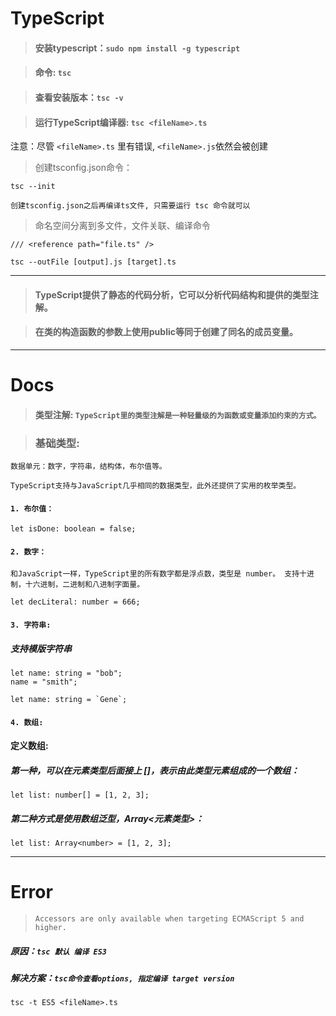 # TypeScript
> #### 安装typescript：`sudo npm install -g typescript`

> #### 命令: `tsc`

> #### 查看安装版本：`tsc -v`

> #### 运行TypeScript编译器: `tsc <fileName>.ts`

注意：尽管 `<fileName>.ts` 里有错误, `<fileName>.js`依然会被创建

> 创建tsconfig.json命令：

```
tsc --init
```

```
创建tsconfig.json之后再编译ts文件, 只需要运行 tsc 命令就可以
```

> 命名空间分离到多文件，文件关联、编译命令

```
/// <reference path="file.ts" />
```

```
tsc --outFile [output].js [target].ts
```

---
> #### TypeScript提供了静态的代码分析，它可以分析代码结构和提供的类型注解。

> #### 在类的构造函数的参数上使用public等同于创建了同名的成员变量。
---
# Docs
> #### **类型注解**: `TypeScript里的类型注解是一种轻量级的为函数或变量添加约束的方式。`

> ### **基础类型**:
```
数据单元：数字，字符串，结构体，布尔值等。
```

```
TypeScript支持与JavaScript几乎相同的数据类型，此外还提供了实用的枚举类型。
```

#### `1. 布尔值：`
```
let isDone: boolean = false;
```
#### `2. 数字：`
```
和JavaScript一样，TypeScript里的所有数字都是浮点数，类型是 number。 支持十进制，十六进制，二进制和八进制字面量。
```
```
let decLiteral: number = 666;
```
#### `3. 字符串:`
  ##### 支持模版字符串
```
let name: string = "bob";
name = "smith";

let name: string = `Gene`;
```

#### `4. 数组:`
#### 定义数组:
##### 第一种，可以在元素类型后面接上 []，表示由此类型元素组成的一个数组：
```
let list: number[] = [1, 2, 3];
```

##### 第二种方式是使用数组泛型，Array<元素类型>：
```
let list: Array<number> = [1, 2, 3];
```

---

# Error
> `Accessors are only available when targeting ECMAScript 5 and higher.`
##### 原因：`tsc 默认 编译 ES3`
##### 解决方案：`tsc命令查看options, 指定编译 target version`

```
tsc -t ES5 <fileName>.ts
```
